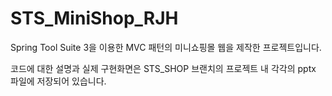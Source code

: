 # STS_MiniShop_RJH
Spring Tool Suite 3을 이용한 MVC 패턴의 미니쇼핑몰 웹을 제작한 프로젝트입니다.

코드에 대한 설명과 실제 구현화면은 STS_SHOP 브랜치의 프로젝트 내 각각의 pptx 파일에 저장되어 있습니다.
